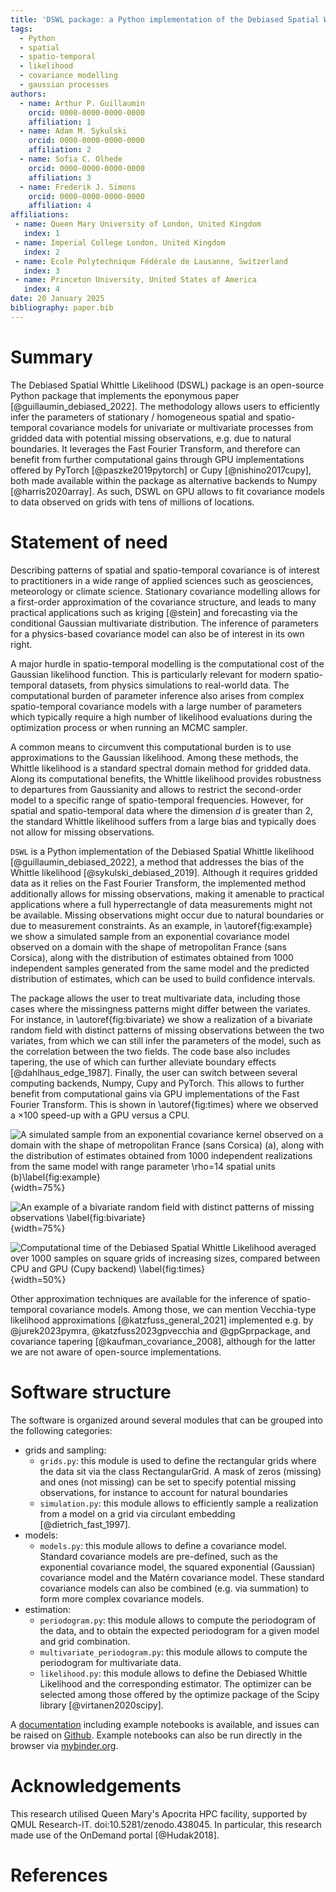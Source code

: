 ```yaml
---
title: 'DSWL package: a Python implementation of the Debiased Spatial Whittle Likelihood'
tags:
  - Python
  - spatial
  - spatio-temporal
  - likelihood
  - covariance modelling
  - gaussian processes
authors:
  - name: Arthur P. Guillaumin
    orcid: 0000-0000-0000-0000
    affiliation: 1
  - name: Adam M. Sykulski
    orcid: 0000-0000-0000-0000
    affiliation: 2
  - name: Sofia C. Olhede
    orcid: 0000-0000-0000-0000
    affiliation: 3
  - name: Frederik J. Simons
    orcid: 0000-0000-0000-0000
    affiliation: 4
affiliations:
 - name: Queen Mary University of London, United Kingdom
   index: 1
 - name: Imperial College London, United Kingdom
   index: 2
 - name: Ecole Polytechnique Fédérale de Lausanne, Switzerland
   index: 3
 - name: Princeton University, United States of America
   index: 4
date: 20 January 2025
bibliography: paper.bib
---
```


# Summary
The Debiased Spatial Whittle Likelihood (DSWL) package is an open-source Python
package that implements the eponymous paper [@guillaumin_debiased_2022].
The methodology allows users to efficiently infer the parameters of stationary / homogeneous
spatial and
spatio-temporal covariance models for univariate or multivariate processes from
gridded data with potential missing observations, e.g. due to natural boundaries.
It leverages the Fast Fourier Transform, and therefore can benefit from further computational
gains through GPU implementations offered by PyTorch [@paszke2019pytorch] or
Cupy [@nishino2017cupy], both made available within
the package as alternative backends to Numpy [@harris2020array]. As such, DSWL on GPU allows to fit
covariance models to data observed on grids with tens of millions of locations.

# Statement of need
Describing patterns of spatial and spatio-temporal covariance is of interest to practitioners in
a wide range of applied sciences such as geosciences, meteorology or climate
science. Stationary covariance modelling allows for a first-order approximation
of the covariance structure, and leads to many practical applications such as
kriging [@stein] and forecasting via the conditional Gaussian multivariate
distribution. The inference of parameters for a physics-based
covariance model can also be of interest in its own right.

A major hurdle in spatio-temporal modelling is the computational cost of the
Gaussian likelihood function. This is particularly relevant for modern spatio-temporal
datasets, from physics simulations to real-world data.
The computational burden of parameter inference also arises from complex
spatio-temporal covariance models with a large number of parameters
which typically require a high number of likelihood evaluations during the optimization process or
when running an MCMC sampler.

A common means to circumvent this computational burden is to use approximations to the Gaussian likelihood.
Among these methods,
the Whittle likelihood is a standard spectral domain method for gridded data.
Along its computational benefits, the Whittle likelihood provides robustness to departures
from Gaussianity and allows to restrict the second-order model to a specific range
of spatio-temporal frequencies.
However, for spatial and spatio-temporal data where the dimension $d$ is greater than 2, the standard Whittle likelihood
suffers from a large bias
and typically does not allow for missing observations.

`DSWL` is a Python implementation of the Debiased Spatial Whittle likelihood
[@guillaumin_debiased_2022], a method that addresses the bias of the Whittle likelihood
[@sykulski_debiased_2019].
Although it requires gridded data as it relies on the Fast Fourier Transform, the implemented
method additionally allows for missing observations, making it amenable to practical
applications where a full hyperrectangle of data measurements might not
be available. Missing observations might occur due to natural boundaries or
due to measurement constraints. As an example, in \autoref{fig:example} we show a simulated
sample from an exponential covariance model observed on a domain with
the shape of metropolitan France (sans Corsica), along with the distribution of estimates
obtained from 1000 independent samples generated from the same model and the
predicted distribution of estimates, which can be used to build confidence
intervals.

The package allows the user to treat multivariate data, including those cases where the
missingness patterns might differ between the variates. For instance,
in \autoref{fig:bivariate} we show a realization of a bivariate random field
with distinct patterns of missing observations between the two variates, from which
we can still infer the parameters of the model, such as the correlation between
the two fields.
The code base also includes tapering, the use of which can further
 alleviate boundary effects [@dahlhaus_edge_1987]. Finally, the user can switch between several
computing backends, Numpy, Cupy and PyTorch. This allows to further benefit from computational
gains via GPU implementations of the Fast Fourier Transform.
This is shown in \autoref{fig:times} where we observed a $\times 100$
speed-up with a GPU versus a CPU.

![A simulated sample from an exponential covariance kernel observed on a domain
with the shape of metropolitan France (sans Corsica) (a),
along with the distribution of estimates obtained from 1000 independent
realizations from the same model with range parameter $\rho=14$ spatial
units (b)\label{fig:example}](france.jpeg){width=75%}

![An example of a bivariate random field with distinct patterns of missing observations
\label{fig:bivariate}](bivariate.jpg){width=75%}

![Computational time of the Debiased Spatial Whittle Likelihood averaged over
1000 samples on square grids of increasing sizes, compared between CPU and GPU (Cupy backend)
\label{fig:times}](times.jpeg){width=50%}

Other approximation techniques are available for the inference of spatio-temporal covariance
models. Among those, we can mention Vecchia-type likelihood
approximations [@katzfuss_general_2021]
implemented e.g. by @jurek2023pymra, @katzfuss2023gpvecchia and @gpGprpackage,
and covariance tapering [@kaufman_covariance_2008],
although for the latter we are not aware of
open-source implementations.

# Software structure

The software is organized around several modules that can be grouped into the following
categories:

- grids and sampling:
  - `grids.py`: this module is used to define the rectangular grids where the data sit via the
  class RectangularGrid. A mask of zeros (missing) and ones (not missing) can be
  set to specify potential missing observations, for instance to account for natural
  boundaries
  - `simulation.py`: this module allows to efficiently sample a realization from a model on a grid
  via circulant embedding [@dietrich_fast_1997].
- models:
  - `models.py`: this module allows to define a covariance model.
    Standard covariance models are pre-defined, such as the exponential
    covariance model, the squared exponential (Gaussian) covariance model and
    the Matérn covariance model. These standard covariance models can also
    be combined (e.g. via summation) to form more complex covariance models.
- estimation:
  - `periodogram.py`: this module allows to compute the periodogram of the data, and to obtain
    the expected periodogram for a given model and grid combination.
  - `multivariate_periodogram.py`: this module allows to compute the periodogram for multivariate data.
  - `likelihood.py`: this module allows to define the Debiased Whittle Likelihood and the corresponding
    estimator. The optimizer can be selected among those offered by the optimize
    package of the Scipy library [@virtanen2020scipy].

A [documentation](https://debiased-spatial-whittle.readthedocs.io/en/latest/index.html)
including example notebooks is available, and issues can be raised on
[Github](https://github.com/arthurBarthe/debiased-spatial-whittle). Example notebooks can also be run directly in the browser
via [mybinder.org](https://mybinder.org/v2/gh/arthurBarthe/debiased-spatial-whittle/master).

# Acknowledgements
This research utilised Queen Mary's Apocrita HPC facility, supported by QMUL Research-IT. doi:10.5281/zenodo.438045.
In particular, this research made use of the OnDemand portal [@Hudak2018].


# References
